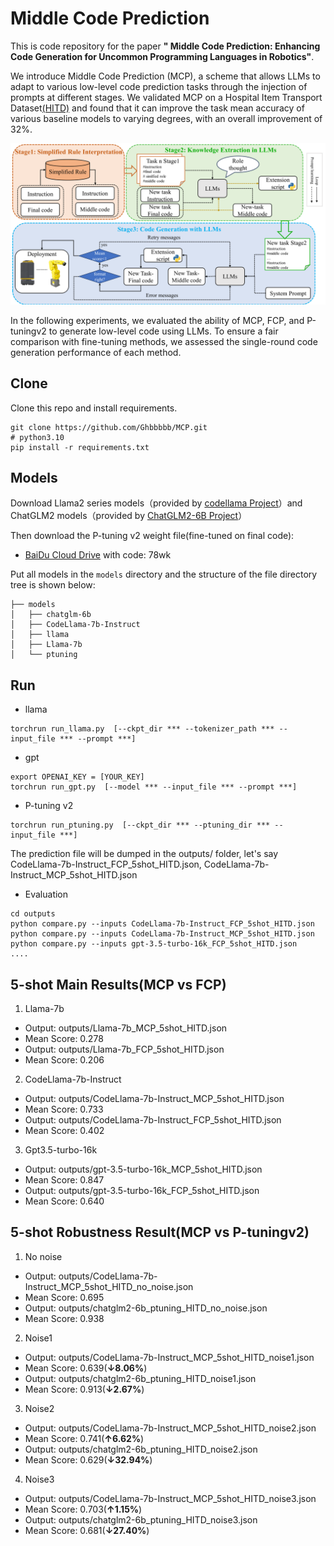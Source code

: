 # Middle Code Prediction
This is code repository for the paper **" Middle Code Prediction: Enhancing Code Generation for Uncommon Programming Languages in Robotics"**.  

We introduce Middle Code Prediction (MCP), a scheme that allows LLMs to adapt to various low-level code prediction tasks through the injection of prompts at different stages. We validated MCP on a Hospital Item Transport Dataset[(HITD)](data/README.md) and found that it can improve the task mean accuracy of various baseline models to varying degrees, with an overall improvement of 32%.

![Three-stage Framework of MCP](https://github.com/Ghbbbbb/MCP/blob/main/assets/MCP.png)

In the following experiments, we evaluated the ability of MCP, FCP, and P-tuningv2 to generate low-level code using LLMs. To ensure a fair comparison with fine-tuning methods, we assessed the single-round code generation performance of each method.


## Clone
Clone this repo and install requirements. 

    git clone https://github.com/Ghbbbbb/MCP.git
    # python3.10
    pip install -r requirements.txt

## Models
Download Llama2 series models（provided by [codellama Project](https://github.com/meta-llama/codellama)）and ChatGLM2 models（provided by [ChatGLM2-6B Project](https://github.com/THUDM/ChatGLM2-6B)）

Then download the P-tuning v2 weight file(fine-tuned on final code):
- [BaiDu Cloud Drive](https://pan.baidu.com/s/1cuTCQmiQzp33NFfk682jFA) with code: 78wk

Put all models in the `models`  directory and the structure of the file directory tree is shown below:

```
├── models
│   ├── chatglm-6b
│   ├── CodeLlama-7b-Instruct
│   ├── llama
│   ├── Llama-7b
│   └── ptuning
```

## Run

- llama
```
torchrun run_llama.py  [--ckpt_dir *** --tokenizer_path *** --input_file *** --prompt ***]
```

- gpt
```
export OPENAI_KEY = [YOUR_KEY]
torchrun run_gpt.py  [--model *** --input_file *** --prompt ***]
```
- P-tuning v2
```
torchrun run_ptuning.py  [--ckpt_dir *** --ptuning_dir *** --input_file ***]
```

The prediction file will be dumped in the outputs/ folder, let's say CodeLlama-7b-Instruct_FCP_5shot_HITD.json, CodeLlama-7b-Instruct_MCP_5shot_HITD.json

- Evaluation
```
cd outputs
python compare.py --inputs CodeLlama-7b-Instruct_FCP_5shot_HITD.json
python compare.py --inputs CodeLlama-7b-Instruct_MCP_5shot_HITD.json
python compare.py --inputs gpt-3.5-turbo-16k_FCP_5shot_HITD.json
....
```

## 5-shot Main Results(MCP vs FCP)
1. Llama-7b
- Output: outputs/Llama-7b_MCP_5shot_HITD.json
- Mean Score: 0.278  
- Output: outputs/Llama-7b_FCP_5shot_HITD.json
- Mean Score: 0.206  
2. CodeLlama-7b-Instruct
- Output: outputs/CodeLlama-7b-Instruct_MCP_5shot_HITD.json
- Mean Score: 0.733  
- Output: outputs/CodeLlama-7b-Instruct_FCP_5shot_HITD.json
- Mean Score: 0.402  
3. Gpt3.5-turbo-16k
- Output: outputs/gpt-3.5-turbo-16k_MCP_5shot_HITD.json
- Mean Score: 0.847  
- Output: outputs/gpt-3.5-turbo-16k_FCP_5shot_HITD.json
- Mean Score: 0.640  

## 5-shot Robustness Result(MCP vs P-tuningv2)
1. No noise
- Output: outputs/CodeLlama-7b-Instruct_MCP_5shot_HITD_no_noise.json
- Mean Score: 0.695  
- Output: outputs/chatglm2-6b_ptuning_HITD_no_noise.json
- Mean Score: 0.938  
2. Noise1
- Output: outputs/CodeLlama-7b-Instruct_MCP_5shot_HITD_noise1.json
- Mean Score: 0.639(**↓8.06%**)  
- Output: outputs/chatglm2-6b_ptuning_HITD_noise1.json
- Mean Score: 0.913(**↓2.67%**)  
3. Noise2
- Output: outputs/CodeLlama-7b-Instruct_MCP_5shot_HITD_noise2.json
- Mean Score: 0.741(**↑6.62%**)  
- Output: outputs/chatglm2-6b_ptuning_HITD_noise2.json
- Mean Score: 0.629(**↓32.94%**)  
4. Noise3
- Output: outputs/CodeLlama-7b-Instruct_MCP_5shot_HITD_noise3.json
- Mean Score: 0.703(**↑1.15%**)  
- Output: outputs/chatglm2-6b_ptuning_HITD_noise3.json
- Mean Score: 0.681(**↓27.40%**)